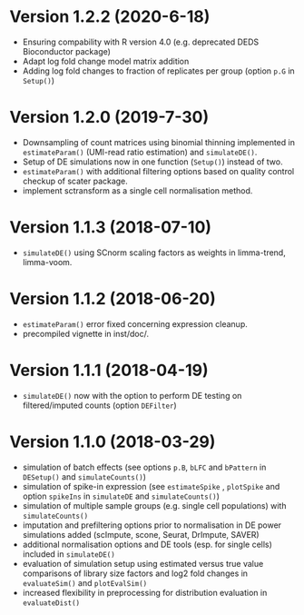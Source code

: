 
# Version 1.2.2 (2020-6-18)

* Ensuring compability with R version 4.0 (e.g. deprecated DEDS Bioconductor package)
* Adapt log fold change model matrix addition
* Adding log fold changes to fraction of replicates per group (option `p.G` in `Setup()`)

# Version 1.2.0 (2019-7-30)

* Downsampling of count matrices using binomial thinning implemented in `estimateParam()` (UMI-read ratio estimation) and `simulateDE()`.
* Setup of DE simulations now in one function (`Setup()`) instead of two.
* `estimateParam()` with additional filtering options based on quality control checkup of scater package.
* implement sctransform as a single cell normalisation method.

# Version 1.1.3 (2018-07-10)

* `simulateDE()` using SCnorm scaling factors as weights in limma-trend, limma-voom.

# Version 1.1.2 (2018-06-20)

* `estimateParam()` error fixed concerning expression cleanup.
* precompiled vignette in inst/doc/.

# Version 1.1.1 (2018-04-19)

* `simulateDE()` now with the option to perform DE testing on filtered/imputed counts (option `DEFilter`)

# Version 1.1.0 (2018-03-29)

* simulation of batch effects (see options `p.B`, `bLFC` and `bPattern` in `DESetup()` and `simulateCounts()`)
* simulation of spike-in expression (see `estimateSpike` , `plotSpike` and option `spikeIns` in `simulateDE` and `simulateCounts()`)
* simulation of multiple sample groups (e.g. single cell populations) with `simulateCounts()`
* imputation and prefiltering options prior to normalisation in DE power simulations added (scImpute, scone, Seurat, DrImpute, SAVER)
* additional normalisation options and DE tools (esp. for single cells) included in `simulateDE()`
* evaluation of simulation setup using estimated versus true value comparisons of library size factors and log2 fold changes in `evaluateSim()` and `plotEvalSim()`
* increased flexibility in preprocessing for distribution evaluation in `evaluateDist()`

